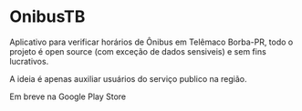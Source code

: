 # OnibusTB
Aplicativo para verificar horários de Ônibus em Telêmaco Borba-PR, todo o projeto é open source (com exceção de dados sensiveis) e sem fins lucrativos.

A ideia é apenas auxiliar usuários do serviço publico na região.

Em breve na Google Play Store



